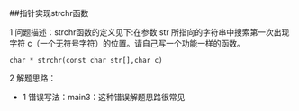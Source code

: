 ##指针实现strchr函数

1 问题描述：strchr函数的定义见下:在参数 str 所指向的字符串中搜索第一次出现字符 c（一个无符号字符）的位置。请自己写一个功能一样的函数。

```
char * strchr(const char str[],char c)
```


2 解题思路：

- 1 错误写法：main3：这种错误解题思路很常见